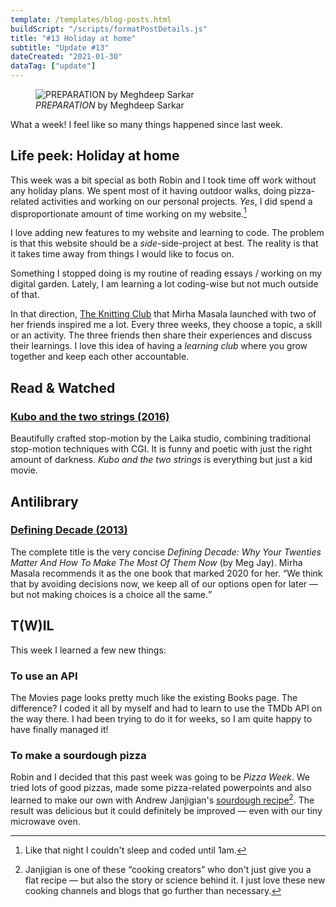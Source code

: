 ```yaml
---
template: /templates/blog-posts.html
buildScript: "/scripts/formatPostDetails.js"
title: "#13 Holiday at home"
subtitle: "Update #13"
dateCreated: "2021-01-30"
dataTag: ["update"]
---
```


<figure>
 <img src="https://cdn.dribbble.com/users/5349290/screenshots/14988172/media/f895abe573892fa6c27c8392d71c314b.png" alt="PREPARATION by Meghdeep Sarkar" />
 <figcaption>
 <cite>PREPARATION</cite> by Meghdeep Sarkar
 </figcaption>
</figure>

What a week! I feel like so many things happened since last week.

## Life peek: Holiday at home

This week was a bit special as both Robin and I took time off work without any holiday plans. We spent most of it having outdoor walks, doing pizza-related activities and working on our personal projects. _Yes_, I did spend a disproportionate amount of time working on my website.[^1]

I love adding new features to my website and learning to code. The problem is that this website should be a _side_-side-project at best. The reality is that it takes time away from things I would like to focus on.

Something I stopped doing is my routine of reading essays / working on my digital garden. Lately, I am learning a lot coding-wise but not much outside of that.

In that direction, [The Knitting Club](https://www.mirhamasala.com/the-knitting-club/) that Mirha Masala launched with two of her friends inspired me a lot. Every three weeks, they choose a topic, a skill or an activity. The three friends then share their experiences and discuss their learnings. I love this idea of having a _learning club_ where you grow together and keep each other accountable.

## Read & Watched

### [Kubo and the two strings (2016)](https://en.wikipedia.org/wiki/Kubo_and_the_Two_Strings)

Beautifully crafted stop-motion by the Laika studio, combining traditional stop-motion techniques with CGI. It is funny and poetic with just the right amount of darkness. <cite>Kubo and the two strings</cite> is everything but just a kid movie.

## Antilibrary

### [Defining Decade (2013)](https://www.mirhamasala.com/favorite-things-2020/)

The complete title is the very concise <cite>Defining Decade: Why Your Twenties Matter And How To Make The Most Of Them Now</cite> (by Meg Jay). Mirha Masala recommends it as the one book that marked 2020 for her. <q>We think that by avoiding decisions now, we keep all of our options open for later — but not making choices is a choice all the same.</q>

## T(W)IL

This week I learned a few new things:

### To use an API

The Movies page looks pretty much like the existing Books page. The difference? I coded it all by myself and had to learn to use the TMDb API on the way there. I had been trying to do it for weeks, so I am quite happy to have finally managed it!

### To make a sourdough pizza

Robin and I decided that this past week was going to be _Pizza Week_. We tried lots of good pizzas, made some pizza-related powerpoints and also learned to make our own with Andrew Janjigian's [sourdough recipe](https://wordloaf.substack.com/p/sourdough-thin-crust-pizza-dough)[^2]. The result was delicious but it could definitely be improved — even with our tiny microwave oven.

[^1]: Like that night I couldn't sleep and coded until 1am.
[^2]: Janjigian is one of these “cooking creators” who don't just give you a flat recipe — but also the story or science behind it. I just love these new cooking channels and blogs that go further than necessary.
